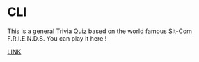 # CLI
This is a general Trivia Quiz based on the world famous Sit-Com F.R.I.E.N.D.S.
You can play it here !


[LINK](https://repl.it/@Sakshi06/FRIENDS-QUIZ-tryy?embed=1&output=1#index.js)
